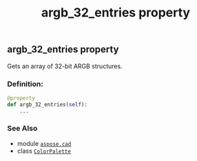 ﻿---
title: argb_32_entries property
second_title: Aspose.CAD for Python via .NET API References
description: 
type: docs
weight: 70
url: /aspose.cad/colorpalette/argb_32_entries/
is_root: false
---

## argb_32_entries property


Gets an array of 32-bit ARGB structures.
### Definition:
```python
@property
def argb_32_entries(self):
    ...
```

### See Also
* module [`aspose.cad`](../../)
* class [`ColorPalette`](/cad/python-net/aspose.cad/colorpalette)
